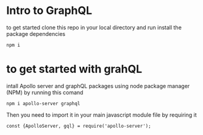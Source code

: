 # Intro to GraphQL
to get started clone this repo in your local directory and run install the package dependencies
```
npm i
```
# to get started with grahQL
intall Apollo server and graphQL packages using node package manager (NPM) by running this comand
```
npm i apollo-server graphql
```
Then you need to import it in your main javascript module file by requiring it

```
const {ApolloServer, gql} = require('apollo-server');
```


